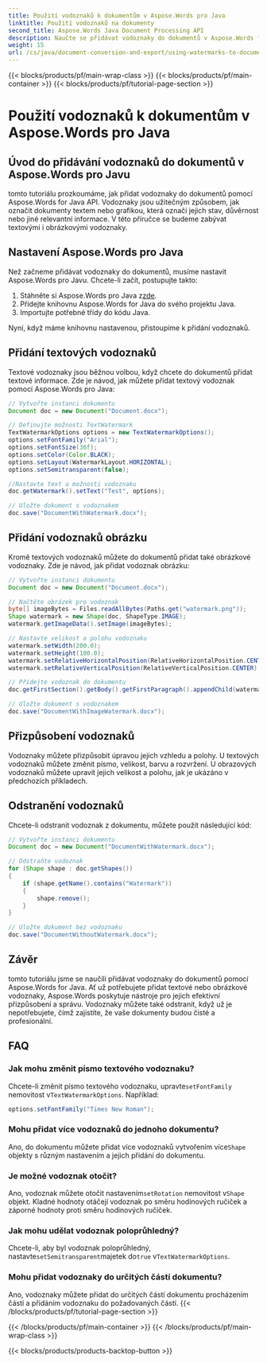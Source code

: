 ```yaml
---
title: Použití vodoznaků k dokumentům v Aspose.Words pro Java
linktitle: Použití vodoznaků na dokumenty
second_title: Aspose.Words Java Document Processing API
description: Naučte se přidávat vodoznaky do dokumentů v Aspose.Words for Java. Přizpůsobte textové a obrazové vodoznaky pro profesionálně vypadající dokumenty.
weight: 15
url: /cs/java/document-conversion-and-export/using-watermarks-to-documents/
---
```


{{< blocks/products/pf/main-wrap-class >}}
{{< blocks/products/pf/main-container >}}
{{< blocks/products/pf/tutorial-page-section >}}

# Použití vodoznaků k dokumentům v Aspose.Words pro Java


## Úvod do přidávání vodoznaků do dokumentů v Aspose.Words pro Javu

tomto tutoriálu prozkoumáme, jak přidat vodoznaky do dokumentů pomocí Aspose.Words for Java API. Vodoznaky jsou užitečným způsobem, jak označit dokumenty textem nebo grafikou, která označí jejich stav, důvěrnost nebo jiné relevantní informace. V této příručce se budeme zabývat textovými i obrázkovými vodoznaky.

## Nastavení Aspose.Words pro Java

Než začneme přidávat vodoznaky do dokumentů, musíme nastavit Aspose.Words pro Javu. Chcete-li začít, postupujte takto:

1.  Stáhněte si Aspose.Words pro Java z[zde](https://releases.aspose.com/words/java/).
2. Přidejte knihovnu Aspose.Words for Java do svého projektu Java.
3. Importujte potřebné třídy do kódu Java.

Nyní, když máme knihovnu nastavenou, přistoupíme k přidání vodoznaků.

## Přidání textových vodoznaků

Textové vodoznaky jsou běžnou volbou, když chcete do dokumentů přidat textové informace. Zde je návod, jak můžete přidat textový vodoznak pomocí Aspose.Words pro Java:

```java
// Vytvořte instanci dokumentu
Document doc = new Document("Document.docx");

// Definujte možnosti TextWatermark
TextWatermarkOptions options = new TextWatermarkOptions();
options.setFontFamily("Arial");
options.setFontSize(36f);
options.setColor(Color.BLACK);
options.setLayout(WatermarkLayout.HORIZONTAL);
options.setSemitransparent(false);

//Nastavte text a možnosti vodoznaku
doc.getWatermark().setText("Test", options);

// Uložte dokument s vodoznakem
doc.save("DocumentWithWatermark.docx");
```

## Přidání vodoznaků obrázku

Kromě textových vodoznaků můžete do dokumentů přidat také obrázkové vodoznaky. Zde je návod, jak přidat vodoznak obrázku:

```java
// Vytvořte instanci dokumentu
Document doc = new Document("Document.docx");

// Načtěte obrázek pro vodoznak
byte[] imageBytes = Files.readAllBytes(Paths.get("watermark.png"));
Shape watermark = new Shape(doc, ShapeType.IMAGE);
watermark.getImageData().setImage(imageBytes);

// Nastavte velikost a polohu vodoznaku
watermark.setWidth(200.0);
watermark.setHeight(100.0);
watermark.setRelativeHorizontalPosition(RelativeHorizontalPosition.CENTER);
watermark.setRelativeVerticalPosition(RelativeVerticalPosition.CENTER);

// Přidejte vodoznak do dokumentu
doc.getFirstSection().getBody().getFirstParagraph().appendChild(watermark);

// Uložte dokument s vodoznakem
doc.save("DocumentWithImageWatermark.docx");
```

## Přizpůsobení vodoznaků

Vodoznaky můžete přizpůsobit úpravou jejich vzhledu a polohy. U textových vodoznaků můžete změnit písmo, velikost, barvu a rozvržení. U obrazových vodoznaků můžete upravit jejich velikost a polohu, jak je ukázáno v předchozích příkladech.

## Odstranění vodoznaků

Chcete-li odstranit vodoznak z dokumentu, můžete použít následující kód:

```java
// Vytvořte instanci dokumentu
Document doc = new Document("DocumentWithWatermark.docx");

// Odstraňte vodoznak
for (Shape shape : doc.getShapes())
{
    if (shape.getName().contains("Watermark"))
    {
        shape.remove();
    }
}

// Uložte dokument bez vodoznaku
doc.save("DocumentWithoutWatermark.docx");
```


## Závěr

tomto tutoriálu jsme se naučili přidávat vodoznaky do dokumentů pomocí Aspose.Words for Java. Ať už potřebujete přidat textové nebo obrázkové vodoznaky, Aspose.Words poskytuje nástroje pro jejich efektivní přizpůsobení a správu. Vodoznaky můžete také odstranit, když už je nepotřebujete, čímž zajistíte, že vaše dokumenty budou čisté a profesionální.

## FAQ

### Jak mohu změnit písmo textového vodoznaku?

 Chcete-li změnit písmo textového vodoznaku, upravte`setFontFamily` nemovitost v`TextWatermarkOptions`. Například:

```java
options.setFontFamily("Times New Roman");
```

### Mohu přidat více vodoznaků do jednoho dokumentu?

 Ano, do dokumentu můžete přidat více vodoznaků vytvořením více`Shape` objekty s různým nastavením a jejich přidání do dokumentu.

### Je možné vodoznak otočit?

 Ano, vodoznak můžete otočit nastavením`setRotation` nemovitost v`Shape` objekt. Kladné hodnoty otáčejí vodoznak po směru hodinových ručiček a záporné hodnoty proti směru hodinových ručiček.

### Jak mohu udělat vodoznak poloprůhledný?

 Chcete-li, aby byl vodoznak poloprůhledný, nastavte`setSemitransparent`majetek do`true` v`TextWatermarkOptions`.

### Mohu přidat vodoznaky do určitých částí dokumentu?

Ano, vodoznaky můžete přidat do určitých částí dokumentu procházením částí a přidáním vodoznaku do požadovaných částí.
{{< /blocks/products/pf/tutorial-page-section >}}

{{< /blocks/products/pf/main-container >}}
{{< /blocks/products/pf/main-wrap-class >}}

{{< blocks/products/products-backtop-button >}}
